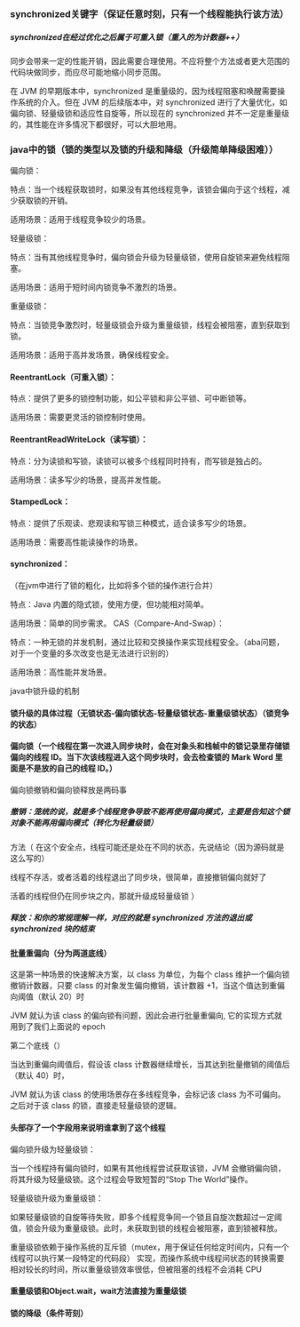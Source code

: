 ### synchronized关键字（保证任意时刻，只有一个线程能执行该方法）

##### synchronized在经过优化之后属于可重入锁（重入的为计数器++）

同步会带来一定的性能开销，因此需要合理使用。不应将整个方法或者更大范围的代码块做同步，而应尽可能地缩小同步范围。

在 JVM 的早期版本中，synchronized 是重量级的，因为线程阻塞和唤醒需要操作系统的介入。但在 JVM 的后续版本中，对 synchronized 进行了大量优化，如偏向锁、轻量级锁和适应性自旋等，所以现在的 synchronized 并不一定是重量级的，其性能在许多情况下都很好，可以大胆地用。

### java中的锁（锁的类型以及锁的升级和降级（升级简单降级困难））

偏向锁：

特点：当一个线程获取锁时，如果没有其他线程竞争，该锁会偏向于这个线程，减少获取锁的开销。

适用场景：适用于线程竞争较少的场景。

轻量级锁：

特点：当有其他线程竞争时，偏向锁会升级为轻量级锁，使用自旋锁来避免线程阻塞。

适用场景：适用于短时间内锁竞争不激烈的场景。

重量级锁：

特点：当锁竞争激烈时，轻量级锁会升级为重量级锁，线程会被阻塞，直到获取到锁。

适用场景：适用于高并发场景，确保线程安全。

#### ReentrantLock（可重入锁）：

特点：提供了更多的锁控制功能，如公平锁和非公平锁、可中断锁等。

适用场景：需要更灵活的锁控制时使用。

#### ReentrantReadWriteLock（读写锁）：

特点：分为读锁和写锁，读锁可以被多个线程同时持有，而写锁是独占的。

适用场景：读多写少的场景，提高并发性能。

#### StampedLock：

特点：提供了乐观读、悲观读和写锁三种模式，适合读多写少的场景。

适用场景：需要高性能读操作的场景。

#### synchronized：

（在jvm中进行了锁的粗化，比如将多个锁的操作进行合并）

特点：Java 内置的隐式锁，使用方便，但功能相对简单。

适用场景：简单的同步需求。
CAS（Compare-And-Swap）：

特点：一种无锁的并发机制，通过比较和交换操作来实现线程安全。（aba问题，对于一个变量的多次改变也是无法进行识别的）

适用场景：高性能并发场景。

java中锁升级的机制
  
#### 锁升级的具体过程（无锁状态-偏向锁状态-轻量级锁状态-重量级锁状态）（锁竞争的状态）

#### 偏向锁（一个线程在第一次进入同步块时，会在对象头和栈帧中的锁记录里存储锁偏向的线程 ID。当下次该线程进入这个同步块时，会去检查锁的 Mark Word 里面是不是放的自己的线程 ID。）

偏向锁撤销和偏向锁释放是两码事

##### 撤销：笼统的说，就是多个线程竞争导致不能再使用偏向模式，主要是告知这个锁对象不能再用偏向模式（转化为轻量级锁）

方法（
在这个安全点，线程可能还是处在不同的状态，先说结论（因为源码就是这么写的）

线程不存活，或者活着的线程退出了同步块，很简单，直接撤销偏向就好了

活着的线程但仍在同步块之内，那就升级成轻量级锁
）

##### 释放：和你的常规理解一样，对应的就是 synchronized 方法的退出或 synchronized 块的结束

#### 批量重偏向（分为两道底线）

这是第一种场景的快速解决方案，以 class 为单位，为每个 class 维护一个偏向锁撤销计数器，只要 class 的对象发生偏向撤销，该计数器 +1，当这个值达到重偏向阈值（默认 20）时

JVM 就认为该 class 的偏向锁有问题，因此会进行批量重偏向, 它的实现方式就用到了我们上面说的 epoch

第二个底线（）

当达到重偏向阈值后，假设该 class 计数器继续增长，当其达到批量撤销的阈值后（默认 40）时，

JVM 就认为该 class 的使用场景存在多线程竞争，会标记该 class 为不可偏向。之后对于该 class 的锁，直接走轻量级锁的逻辑。

#### 头部存了一个字段用来说明谁拿到了这个线程

偏向锁升级为轻量级锁：

当一个线程持有偏向锁时，如果有其他线程尝试获取该锁，JVM 会撤销偏向锁，将其升级为轻量级锁。这个过程会导致短暂的“Stop The World”操作。

轻量级锁升级为重量级锁：

如果轻量级锁的自旋等待失败，即多个线程竞争同一个锁且自旋次数超过一定阈值，锁会升级为重量级锁。此时，未获取到锁的线程会被阻塞，直到锁被释放。

重量级锁依赖于操作系统的互斥锁（mutex，用于保证任何给定时间内，只有一个线程可以执行某一段特定的代码段） 实现，而操作系统中线程间状态的转换需要相对较长的时间，所以重量级锁效率很低，但被阻塞的线程不会消耗 CPU

#### 重量级锁和Object.wait，wait方法直接为重量级锁

#### 锁的降级（条件苛刻）
